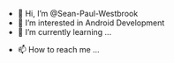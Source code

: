 - 👋 Hi, I’m @Sean-Paul-Westbrook
- 👀 I’m interested in Android Development
- 🌱 I’m currently learning ...
<!-- - 💞️ I’m looking to collaborate on ... -->
- 📫 How to reach me ...

<!---
Sean-Paul-Westbrook/Sean-Paul-Westbrook is a ✨ special ✨ repository because its `README.md` (this file) appears on your GitHub profile.
You can click the Preview link to take a look at your changes.
--->
